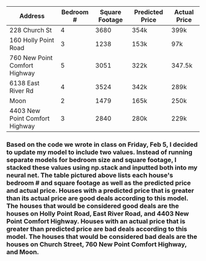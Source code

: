 | Address | Bedroom # | Square Footage | Predicted Price | Actual Price |
| --------------- | --------------- | --------------- |--------------- |--------------- |
| 228 Church St | 4 | 3680 | 354k | 399k |
| 160 Holly Point Road | 3 | 1238 | 153k | 97k |
| 760 New Point Comfort Highway | 5 | 3051 | 322k | 347.5k |
| 6138 East River Rd | 4 | 3524 | 342k | 289k |
| Moon | 2 | 1479 | 165k | 250k |
| 4403 New Point Comfort Highway | 3 | 2840 | 280k | 229k |

### Based on the code we wrote in class on Friday, Feb 5, I decided to update my model to include two values. Instead of running separate models for bedroom size and square footage, I stacked these values using np.stack and inputted both into my neural net. The table pictured above lists each house's bedroom # and square footage as well as the predicted price and actual price. Houses with a predicted price that is greater than its actual price are good deals according to this model. The houses that would be considered good deals are the houses on Holly Point Road, East River Road, and 4403 New Point Comfort Highway. Houses with an actual price that is greater than predicted price are bad deals according to this model. The houses that would be considered bad deals are the houses on Church Street, 760 New Point Comfort Highway, and Moon. 
